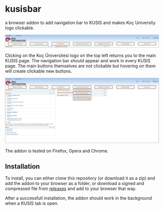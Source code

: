 # kusisbar
a browser addon to add navigation bar to KUSIS and makes Koç University logo clickable.

![Screenshot](./img/ss.png "Screenshot")

Clicking on the Koç Üniversitesi logo on the top left returns you to the main KUSIS page. 
The navigation bar <i>should</i> appear and work in every KUSIS page.
The main buttons themselves are not clickable but hovering on them will create clickable new buttons.

![Example](./img/ss3.png "Example")

The addon is tested on Firefox, Opera and Chrome.

## Installation

To install, you can either clone this repository (or download it as a zip) and add the addon to your browser as a folder, or download a signed and compressed file from [releases](https://github.com/emrgncr/kusisbar/releases) and add to your browser that way.

After a successfull installation, the addon should work in the background when a KUSIS tab is open.
